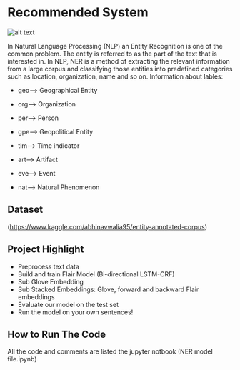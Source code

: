 # Recommended System 
![alt text](https://github.com/[aftabanjum4451]/[reponame]/blob/[image]/ner-image.jpg?raw=true)

In Natural Language Processing (NLP) an Entity Recognition is one of the common problem. The entity is referred to as the part of the text that is interested in. In NLP, NER is a method of extracting the relevant information from a large corpus and classifying those entities into predefined categories such as location, organization, name and so on. Information about lables:

- geo--> Geographical Entity

- org--> Organization

- per--> Person

- gpe--> Geopolitical Entity

- tim--> Time indicator

- art--> Artifact

- eve--> Event

- nat--> Natural Phenomenon

## Dataset
(https://www.kaggle.com/abhinavwalia95/entity-annotated-corpus)

## Project Highlight

- Preprocess text data
- Build and train Flair Model (Bi-directional LSTM-CRF)
 - Sub Glove Embedding
 - Sub Stacked Embeddings: Glove, forward and backward Flair embeddings
- Evaluate our model on the test set
- Run the model on your own sentences!

## How to Run The Code
All the code and comments are listed the jupyter notbook (NER model file.ipynb)


